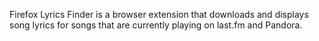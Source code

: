 Firefox Lyrics Finder is a browser extension that downloads and displays song lyrics for songs that are currently playing on last.fm and Pandora.